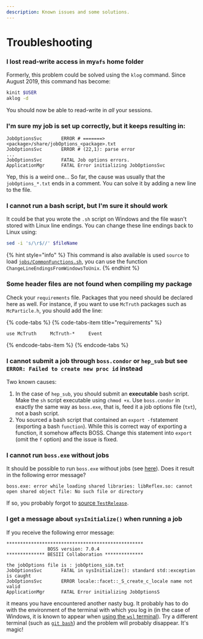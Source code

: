 ```yaml
---
description: Known issues and some solutions.
---
```


# Troubleshooting

### **I lost read-write access in my`afs` home folder**

Formerly, this problem could be solved using the `klog` command. Since August 2019, this command has become:

```bash
kinit $USER
aklog -d
```

You should now be able to read-write in _all_ your sessions.

### I'm sure my job is set up correctly, but it keeps resulting in:

```text
JobOptionsSvc       ERROR # =======> <package>/share/jobOptions_<package>.txt
JobOptionsSvc       ERROR # (22,1): parse error
...
JobOptionsSvc       FATAL Job options errors.
ApplicationMgr      FATAL Error initializing JobOptionsSvc
```

Yep, this is a weird one... So far, the cause was usually that the `jobOptions_*.txt` ends in a comment. You can solve it by adding a new line to the file.

### I cannot run a bash script, but I'm sure it should work

It could be that you wrote the `.sh` script on Windows and the file wasn't stored with Linux line endings. You can change these line endings back to Linux using:

```bash
sed -i 's/\r$//' $fileName
```

{% hint style="info" %}
This command is also available is used `source` to load [`jobs/CommonFunctions.sh`](https://github.com/redeboer/BOSS_IniSelect/blob/master/jobs/CommonFunctions.sh), you can use the function `ChangeLineEndingsFromWindowsToUnix`.
{% endhint %}

### Some header files are not found when compiling my package

Check your `requirements` file. Packages that you need should be declared here as well. For instance, if you want to use `McTruth` packages such as `McParticle.h`, you should add the line:

{% code-tabs %}
{% code-tabs-item title="requirements" %}
```text
use McTruth     McTruth-*     Event
```
{% endcode-tabs-item %}
{% endcode-tabs %}

### I cannot submit a job through `boss.condor` or `hep_sub` but see `ERROR: Failed to create new proc id` instead

Two known causes:

1. In the case of `hep_sub`, you should submit an **executable** bash script. Make the `sh` script executable using `chmod +x`. Use `boss.condor` in exactly the same way as `boss.exe`, that is, feed it a job options file \(`txt`\), not a bash script.
2. You sourced a bash script that contained an `export -f`statement \(exporting a bash `function`\). While this is correct way of exporting a function, it somehow affects BOSS. Change this statement into `export` \(omit the `f` option\) and the issue is fixed.

### I cannot run `boss.exe` without jobs

It should be possible to run `boss.exe` without jobs \(see [here](../../tutorials/getting-started/setup.md#step-6-test-boss-using-boss-exe)\). Does it result in the following error message?

```text
boss.exe: error while loading shared libraries: libReflex.so: cannot open shared object file: No such file or directory
```

If so, you probably forgot to [source `TestRelease`](../../tutorials/getting-started/setup.md#step-5-implement-the-testrelease-package).

### I get a message about `sysInitialize()` when running a job

If you receive the following error message:

```text
**************************************************
               BOSS version: 7.0.4
************** BESIII Collaboration **************

the jobOptions file is : jobOptions_sim.txt
JobOptionsSvc       FATAL in sysInitialize(): standard std::exception is caught
JobOptionsSvc       ERROR locale::facet::_S_create_c_locale name not valid
ApplicationMgr      FATAL Error initializing JobOptionsS
```

it means you have encountered another nasty bug. It probably has to do with the environment of the terminal with which you log in \(in the case of Windows, it is known to appear when [using the `wsl` terminal](./#compiling-on-windows-10)\). Try a different terminal \(such as [`git bash`](https://gitforwindows.org/)\) and the problem will probably disappear. It's magic!

